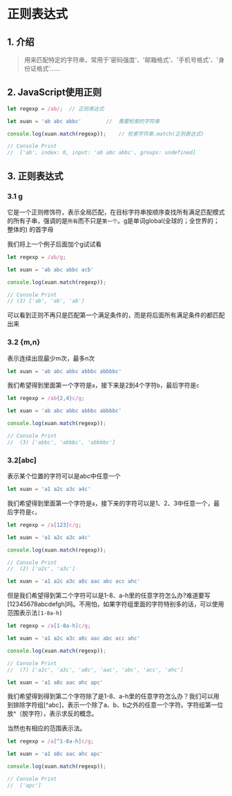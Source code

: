 # 正则表达式

## 1. 介绍

> 用来匹配特定的字符串，常用于'密码强度'、'邮箱格式'、'手机号格式'、'身份证格式'......



## 2. JavaScript使用正则

~~~js
let regexp = /ab/;	// 正则表达式

let xuan = 'ab abc abbc'		//	需要检索的字符串

console.log(xuan.match(regexp));	// 检索字符串.match(正则表达式)

// Console Print
//	['ab', index: 0, input: 'ab abc abbc', groups: undefined]
~~~



## 3. 正则表达式

### 3.1 g

它是一个正则修饰符，表示全局匹配，在目标字符串按顺序查找所有满足匹配模式的所有子串，强调的是`所有`而不只是`第一个`。g是单词global(全球的；全世界的；整体的) 的首字母



我们将上一个例子后面加个g试试看



```js
let regexp = /ab/g;

let xuan = 'ab abc abbc acb'

console.log(xuan.match(regexp));

// Console Print
// (3) ['ab', 'ab', 'ab']
```



可以看到正则不再只是匹配第一个满足条件的，而是将后面所有满足条件的都匹配出来



### 3.2 {m,n}

表示连续出现最少m次，最多n次



~~~js
let xuan = 'ab abc abbc abbbc abbbbc'
~~~



我们希望得到里面第一个字符是`a`，接下来是2到4个字符`b`，最后字符是`c`

```js	
let regexp = /ab{2,4}c/g;

let xuan = 'ab abc abbc abbbc abbbbc'

console.log(xuan.match(regexp));

// Console Print
//	(3) ['abbc', 'abbbc', 'abbbbc']
```



### 3.2[abc]

表示某个位置的字符可以是abc中任意一个



~~~js
let xuan = 'a1 a2c a3c a4c'
~~~



我们希望得到里面第一个字符是`a`，接下来的字符可以是1、2、3中任意一个，最后字符是`c`，

~~~js
let regexp = /a[123]c/g;

let xuan = 'a1 a2c a3c a4c'

console.log(xuan.match(regexp));

// Console Print
//	(2) ['a2c', 'a3c']
~~~



~~~js
let xuan = 'a1 a2c a3c a8c aac abc acc ahc'
~~~



但是我们希望得到第二个字符可以是1-8、a-h里的任意字符怎么办?难道要写[12345678abcdefgh]吗。不用怕，如果字符组里面的字符特别多的话，可以使用范围表示法`[1-8a-h]`



~~~js
let regexp = /a[1-8a-h]c/g;

let xuan = 'a1 a2c a3c a8c aac abc acc ahc'

console.log(xuan.match(regexp));

// Console Print
//	(7) ['a2c', 'a3c', 'a8c', 'aac', 'abc', 'acc', 'ahc']
~~~



~~~js
let xuan = 'a1 a8c aac ahc apc'
~~~



我们希望得到得到第二个字符除了是1-8、a-h里的任意字符怎么办？我们可以用到排除字符组[^abc]，表示一个除了a、b、b之外的任意一个字符。字符组第一位放^（脱字符），表示求反的概念。

当然也有相应的范围表示法。

~~~js
let regexp = /a[^1-8a-h]c/g;

let xuan = 'a1 a8c aac ahc apc'

console.log(xuan.match(regexp));

// Console Print
//	['apc']
~~~

